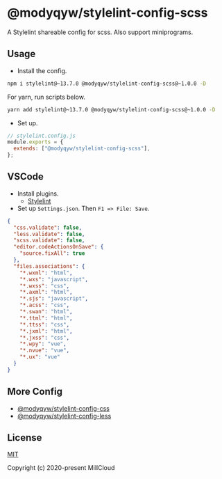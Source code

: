 # @modyqyw/stylelint-config-scss

A Stylelint shareable config for scss. Also support miniprograms.

## Usage

- Install the config.

```sh
npm i stylelint@~13.7.0 @modyqyw/stylelint-config-scss@~1.0.0 -D
```

For yarn, run scripts below.

```sh
yarn add stylelint@~13.7.0 @modyqyw/stylelint-config-scss@~1.0.0 -D
```

- Set up.

```js
// stylelint.config.js
module.exports = {
  extends: ["@modyqyw/stylelint-config-scss"],
};
```

## VSCode

- Install plugins.
  - [Stylelint](https://marketplace.visualstudio.com/items?itemName=stylelint.vscode-stylelint)
- Set up `Settings.json`. Then `F1 => File: Save`.

```json
{
  "css.validate": false,
  "less.validate": false,
  "scss.validate": false,
  "editor.codeActionsOnSave": {
    "source.fixAll": true
  },
  "files.associations": {
    "*.wxml": "html",
    "*.wxs": "javascript",
    "*.wxss": "css",
    "*.axml": "html",
    "*.sjs": "javascript",
    "*.acss": "css",
    "*.swan": "html",
    "*.ttml": "html",
    "*.ttss": "css",
    "*.jxml": "html",
    "*.jxss": "css",
    "*.wpy": "vue",
    "*.nvue": "vue",
    "*.ux": "vue"
  }
}
```

## More Config

- [@modyqyw/stylelint-config-css](https://github.com/MillCloud/stylelint-config-css)
- [@modyqyw/stylelint-config-less](https://github.com/MillCloud/stylelint-config-less)

## License

[MIT](./LICENSE)

Copyright (c) 2020-present MillCloud
